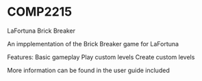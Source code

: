 # COMP2215
LaFortuna Brick Breaker

An impplementation of the Brick Breaker game for LaFortuna

Features:
Basic gameplay
Play custom levels
Create custom levels

More information can be found in the user guide included
